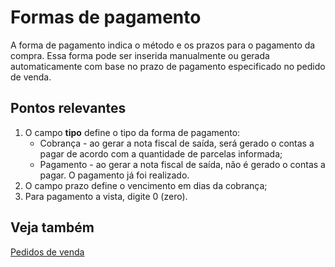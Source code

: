 # Formas de pagamento

A forma de pagamento indica o método e os prazos para o pagamento da compra. Essa forma pode ser inserida manualmente ou gerada automaticamente com base no prazo de pagamento especificado no pedido de venda.

## Pontos relevantes

1. O campo **tipo** define o tipo da forma de pagamento:
    * Cobrança - ao gerar a nota fiscal de saída, será gerado o contas a pagar de acordo com a quantidade de parcelas informada;
    * Pagamento - ao gerar a nota fiscal de saída, não é gerado o contas a pagar. O pagamento já foi realizado.
1. O campo prazo define o vencimento em dias da cobrança;
1. Para pagamento a vista, digite 0 (zero).

## Veja também

[Pedidos de venda](sale)